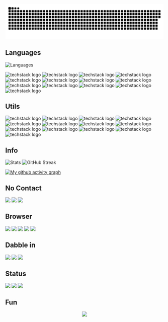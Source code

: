 <!-- 贪吃蛇研究成功-->
![snake animation](https://github.com/MC-1One/MC-1One/blob/main/assets/github-contribution-grid-snake.svg)

## Languages

![Languages](https://github-readme-stats.vercel.app/api/top-langs/?username=MC-1One&layout=compact&theme=tokyonight)

![techstack logo](https://readme-components.vercel.app/api?component=logo&logo=java&fill=linear-gradient%2862deg%2C%20%238EC5FC%200%25%2C%20%23E0C3FC%20100%25%29%3B%0A)
![techstack logo](https://readme-components.vercel.app/api?component=logo&logo=python&fill=linear-gradient%2862deg%2C%20%238EC5FC%200%25%2C%20%23E0C3FC%20100%25%29%3B%0A)
![techstack logo](https://readme-components.vercel.app/api?component=logo&logo=lua&fill=linear-gradient%2862deg%2C%20%238EC5FC%200%25%2C%20%23E0C3FC%20100%25%29%3B%0A)
![techstack logo](https://readme-components.vercel.app/api?component=logo&logo=c&fill=linear-gradient%2862deg%2C%20%238EC5FC%200%25%2C%20%23E0C3FC%20100%25%29%3B%0A)
![techstack logo](https://readme-components.vercel.app/api?component=logo&logo=jquery&fill=linear-gradient%2862deg%2C%20%238EC5FC%200%25%2C%20%23E0C3FC%20100%25%29%3B%0A)
![techstack logo](https://readme-components.vercel.app/api?component=logo&logo=csharp&fill=linear-gradient%2862deg%2C%20%238EC5FC%200%25%2C%20%23E0C3FC%20100%25%29%3B%0A)
![techstack logo](https://readme-components.vercel.app/api?component=logo&logo=cplusplus&fill=linear-gradient%2862deg%2C%20%238EC5FC%200%25%2C%20%23E0C3FC%20100%25%29%3B%0A)
![techstack logo](https://readme-components.vercel.app/api?component=logo&logo=javascript&fill=linear-gradient%2862deg%2C%20%238EC5FC%200%25%2C%20%23E0C3FC%20100%25%29%3B%0A)
![techstack logo](https://readme-components.vercel.app/api?component=logo&logo=json&fill=linear-gradient%2862deg%2C%20%238EC5FC%200%25%2C%20%23E0C3FC%20100%25%29%3B%0A)
![techstack logo](https://readme-components.vercel.app/api?component=logo&logo=RegularExpression&fill=linear-gradient%2862deg%2C%20%238EC5FC%200%25%2C%20%23E0C3FC%20100%25%29%3B%0A)
![techstack logo](https://readme-components.vercel.app/api?component=logo&logo=mysql&fill=linear-gradient%2862deg%2C%20%238EC5FC%200%25%2C%20%23E0C3FC%20100%25%29%3B%0A)
![techstack logo](https://readme-components.vercel.app/api?component=logo&logo=git&fill=linear-gradient%2862deg%2C%20%238EC5FC%200%25%2C%20%23E0C3FC%20100%25%29%3B%0A)
![techstack logo](https://readme-components.vercel.app/api?component=logo&logo=markdown&fill=linear-gradient%2862deg%2C%20%238EC5FC%200%25%2C%20%23E0C3FC%20100%25%29%3B%0A)

## Utils
![techstack logo](https://readme-components.vercel.app/api?component=logo&logo=visualstudio&fill=linear-gradient%2862deg%2C%20%238EC5FC%200%25%2C%20%23E0C3FC%20100%25%29%3B%0A)
![techstack logo](https://readme-components.vercel.app/api?component=logo&logo=VisualStudioCode&fill=linear-gradient%2862deg%2C%20%238EC5FC%200%25%2C%20%23E0C3FC%20100%25%29%3B%0A)
![techstack logo](https://readme-components.vercel.app/api?component=logo&logo=adobe&fill=linear-gradient%2862deg%2C%20%238EC5FC%200%25%2C%20%23E0C3FC%20100%25%29%3B%0A)
![techstack logo](https://readme-components.vercel.app/api?component=logo&logo=jupyter&fill=linear-gradient%2862deg%2C%20%238EC5FC%200%25%2C%20%23E0C3FC%20100%25%29%3B%0A)
![techstack logo](https://readme-components.vercel.app/api?component=logo&logo=pycharm&fill=linear-gradient%2862deg%2C%20%238EC5FC%200%25%2C%20%23E0C3FC%20100%25%29%3B%0A)
![techstack logo](https://readme-components.vercel.app/api?component=logo&logo=intellijidea&fill=linear-gradient%2862deg%2C%20%238EC5FC%200%25%2C%20%23E0C3FC%20100%25%29%3B%0A)
![techstack logo](https://readme-components.vercel.app/api?component=logo&logo=notepad+&fill=linear-gradient%2862deg%2C%20%238EC5FC%200%25%2C%20%23E0C3FC%20100%25%29%3B%0A)
![techstack logo](https://readme-components.vercel.app/api?component=logo&logo=ticktick+&fill=linear-gradient%2862deg%2C%20%238EC5FC%200%25%2C%20%23E0C3FC%20100%25%29%3B%0A)
![techstack logo](https://readme-components.vercel.app/api?component=logo&logo=ditto+&fill=linear-gradient%2862deg%2C%20%238EC5FC%200%25%2C%20%23E0C3FC%20100%25%29%3B%0A)
![techstack logo](https://readme-components.vercel.app/api?component=logo&logo=microsoftword&fill=linear-gradient%2862deg%2C%20%238EC5FC%200%25%2C%20%23E0C3FC%20100%25%29%3B%0A)
![techstack logo](https://readme-components.vercel.app/api?component=logo&logo=microsoftpowerpoint&fill=linear-gradient%2862deg%2C%20%238EC5FC%200%25%2C%20%23E0C3FC%20100%25%29%3B%0A)
![techstack logo](https://readme-components.vercel.app/api?component=logo&logo=microsoftonenote&fill=linear-gradient%2862deg%2C%20%238EC5FC%200%25%2C%20%23E0C3FC%20100%25%29%3B%0A)
![techstack logo](https://readme-components.vercel.app/api?component=logo&logo=win11&fill=linear-gradient%2862deg%2C%20%238EC5FC%200%25%2C%20%23E0C3FC%20100%25%29%3B%0A)


<!-- ![](https://img.shields.io/badge/-java-orange?style=for-the-badge)
![](https://img.shields.io/badge/-Javascript-orange?style=for-the-badge)
![](https://img.shields.io/badge/-lua-orange?style=for-the-badge)
![](https://img.shields.io/badge/python-orange?style=for-the-badge) -->

## Info

![Stats](https://github-readme-stats.vercel.app/api?username=MC-1One&count_private=true&show_icons=true&theme=radical)
![GitHub Streak](https://github-readme-streak-stats.herokuapp.com/?user=MC-1One)

[![My github activity graph](https://github-readme-activity-graph.cyclic.app/graph?username=MC-1One&theme=react)](https://github.com/MC-1One/github-readme-activity-graph)

## No Contact

![](https://img.shields.io/badge/WeChat-07C160?style=for-the-badge&logo=wechat&logoColor=white)
![](https://img.shields.io/badge/Telegram-2CA5E0?style=for-the-badge&logo=telegram&logoColor=white)
![](https://img.shields.io/badge/Gmail-D14836?style=for-the-badge&logo=gmail&logoColor=white)

## Browser

![](https://img.shields.io/badge/Microsoft_Edge-0078D7?style=for-the-badge&logo=Microsoft-edge&logoColor=white)
![](https://img.shields.io/badge/Google_chrome-4285F4?style=for-the-badge&logo=Google-chrome&logoColor=white)
![](https://img.shields.io/badge/Firefox_Browser-FF7139?style=for-the-badge&logo=Firefox-Browser&logoColor=white)
![](https://img.shields.io/badge/Vivaldi-EF3939?style=for-the-badge&logo=Vivaldi&logoColor=white)
![](https://img.shields.io/badge/Opera-FF1B2D?style=for-the-badge&logo=Opera&logoColor=white)

## Dabble in

![](https://aleen42.github.io/badges/src/photoshop.svg)
![](https://aleen42.github.io/badges/src/premiere.svg)
![](https://aleen42.github.io/badges/src/after_effects.svg)

<!-- <html>
<table style="margin-left: auto; margin-right: auto;">
<tr>
<td>
<a href="https://simpleicons.org/">
<img src="adobephotoshop" />
</a>
</td>
<td>
</td>
</table>
</html> -->

## Status
![](https://stats.justsong.cn/api/zhihu?username=kg1one)
![](https://stats.justsong.cn/api/bilibili/?id=204453593)
![](https://stats.justsong.cn/api/csdn?id=m0_63042638)

## Fun

<!-- <div align="center">
    <img height="300px" src="https://activity-graph.herokuapp.com/graph?username=MC-1One&theme=github"/>
</div> -->

<div align="center">
    <img height="300px" src="https://metrics.lecoq.io/MC-1One?template=classic&config.timezone=Asia%2FShanghai"/>
</div>
